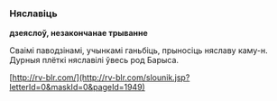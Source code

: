 ### Няславіць
**дзеяслоў, незакончанае трыванне**

Сваімі паводзінамі, учынкамі ганьбіць, прыносіць няславу каму-н. Дурныя плёткі няславілі ўвесь род Барыса.

<a rel="author">[http://rv-blr.com/](http://rv-blr.com/slounik.jsp?letterId=0&maskId=0&pageId=1949)</a>
